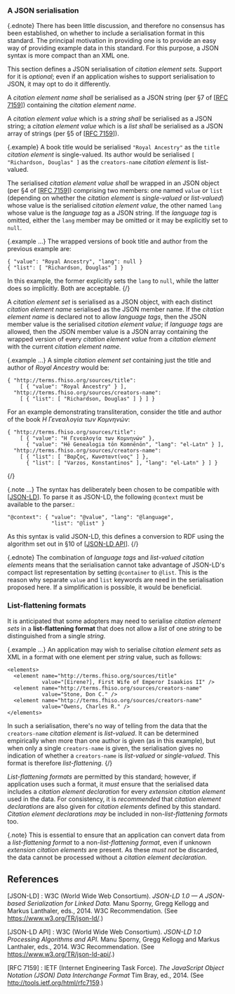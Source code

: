 ### A JSON serialisation

{.ednote} There has been little discussion, and therefore no consensus
has been established, on whether to include a serialisation format in
this standard.  The principal motivation in providing one is to provide
an easy way of providing example data in this standard.  For this
purpose, a JSON syntax is more compact than an XML one.

This section defines a JSON serialisation of *citation element sets*.
Support for it is *optional*; even if an application wishes to support
serialisation to JSON, it may opt to do it differently.

A *citation element name* *shall* be serialised as a JSON string (per §7
of [[RFC 7159](http://tools.ietf.org/html/rfc7159)]) containing the
*citation element name*.

A *citation element value* which is a *string* *shall* be serialised as
a JSON string; a *citation element value* which is a *list* *shall* be
serialised as a JSON array of strings (per §5 of [[RFC
7159](http://tools.ietf.org/html/rfc7159)]).

{.example}  A book title would be serialised `"Royal Ancestry"` as the
`title` *citation element* is single-valued.  Its author would be
serialised `[ "Richardson, Douglas" ]` as the `creators-name` *citation
element* is list-valued.

The serialised *citation element value* *shall* be wrapped in an JSON
object (per §4 of [[RFC 7159](http://tools.ietf.org/html/rfc7159)])
comprising two members: one named `value` or `list` (depending on
whether the *citation element* is *single-valued* or *list-valued*) whose
value is the serialised *citation element value*, the other named `lang`
whose value is the *language tag* as a JSON string.  If the *language
tag* is omitted, either the `lang` member may be omitted or it may be
explicitly set to `null`.

{.example ...}  The wrapped versions of book title and author from the
previous example are: 

    { "value": "Royal Ancestry", "lang": null }
    { "list": [ "Richardson, Douglas" ] }

In this example, the former explicitly sets the `lang` to `null`, while
the latter does so implicitly.  Both are acceptable.  {/}

A *citation element set* is serialised as a JSON object, with each
distinct *citation element name* serialised as the JSON member name.  If
the *citation element name* is declared not to allow *language tags*,
then the JSON member value is the serialised *citation element value*;
if *language tags* are allowed, then the JSON member value is a JSON
array containing the wrapped version of every *citation element value*
from a *citation element* with the current *citation element name*.

{.example ...}  A simple *citation element set* containing just the
title and author of *Royal Ancestry* would be:

    { "http://terms.fhiso.org/sources/title":
        [ { "value": "Royal Ancestry" } ],
      "http://terms.fhiso.org/sources/creators-name":
        [ { "list": [ "Richardson, Douglas" ] } ] }

For an example demonstrating transliteration, consider
the title and author of the book *Η Γενεαλογία των Κομνηνών*:

    { "http://terms.fhiso.org/sources/title": 
        [ { "value": "Η Γενεαλογία των Κομνηνών" },
          { "value": "Hē Genealogia tōn Komnēnōn", "lang": "el-Latn" } ],
      "http://terms.fhiso.org/sources/creators-name":
        [ { "list": [ "Βαρζος, Κωνσταντίνος" ] },
          { "list": [ "Varzos, Konstantinos" ], "lang": "el-Latn" } ] }
{/}

{.note ...}  The syntax has deliberately been chosen to be compatible
with [[JSON-LD](https://www.w3.org/TR/json-ld/)].  To parse it as
JSON-LD, the following `@context` must be available to the parser.:

    "@context": { "value": "@value", "lang": "@language", 
                  "list": "@list" }

As this syntax is valid JSON-LD, this defines a conversion to
RDF using the algorithm set out in §10 of [[JSON-LD
API](https://www.w3.org/TR/json-ld-api/)].  {/}

{.ednote}  The combination of *language tags* and *list-valued*
*citation elements* means that the serialisation cannot take advantage
of JSON-LD's compact list representation by setting `@container` to
`@list`.  This is the reason why separate `value` and `list` keywords
are need in the serialisation proposed here.  If a simplification is
possible, it would be beneficial.


### List-flattening formats

It is anticipated that some adopters may need to serialise *citation
element sets* in a **list-flattening format** that does not allow a
*list* of one *string* to be distinguished from a single *string*.  

{.example ...} An application may wish to serialise *citation element
sets* as XML in a format with one element per *string* value, such as
follows:

    <elements>
      <element name="http://terms.fhiso.org/sources/title"
               value="[Eirene?], First Wife of Emperor Isaakios II" />
      <element name="http://terms.fhiso.org/sources/creators-name"
               value="Stone, Don C." />
      <element name="http://terms.fhiso.org/sources/creators-name"
               value="Owens, Charles R." />
    </elements>

In such a serialisation, there's no way of telling from the data that
the `creators-name` *citation element* is *list-valued*.  It can be
determined empirically when more than one author is given (as in this
example), but when only a single `creators-name` is given, the
serialisation gives no indication of whether a `creators-name` is
*list-valued* or *single-valued*.  This format is therefore
*list-flattening*. {/}

*List-flattening formats* are permitted by this standard; however, if
application uses such a format, it *must* ensure that the serialised
data includes a *citation element declaration* for every *extension
citation element* used in the data.  For consistency, it is
*recommended* that *citation element declarations* are also given for
*citation elements* defined by this standard.  *Citation element
declarations* *may* be included in non-*list-flattening formats* too.

{.note} This is essential to ensure that an application can convert data
from a *list-flattening format* to a non-*list-flattening format*, even
if unknown *extension citation elements* are present.  As these *must
not* be discarded, the data cannot be processed without a *citation
element declaration*.

## References

[JSON-LD]
:   W3C (World Wide Web Consortium).  *JSON-LD 1.0 &mdash;  A JSON-based
    Serialization for Linked Data.*  Manu Sporny, Gregg Kellogg and
    Markus Lanthaler, eds., 2014.  W3C Recommendation.  (See
    <https://www.w3.org/TR/json-ld/>.)

[JSON-LD API]
:   W3C (World Wide Web Consortium).  *JSON-LD 1.0 Processing Algorithms
    and API.*  Manu Sporny, Gregg Kellogg and Markus Lanthaler, eds.,
    2014.  W3C Recommendation.  (See
    <https://www.w3.org/TR/json-ld-api/>.)

[RFC 7159]
:   IETF (Internet Engineering Task Force).  *The JavaScript Object
    Notation (JSON) Data Interchange Format*  Tim Bray, ed., 2014.
    (See <http://tools.ietf.org/html/rfc7159>.)



